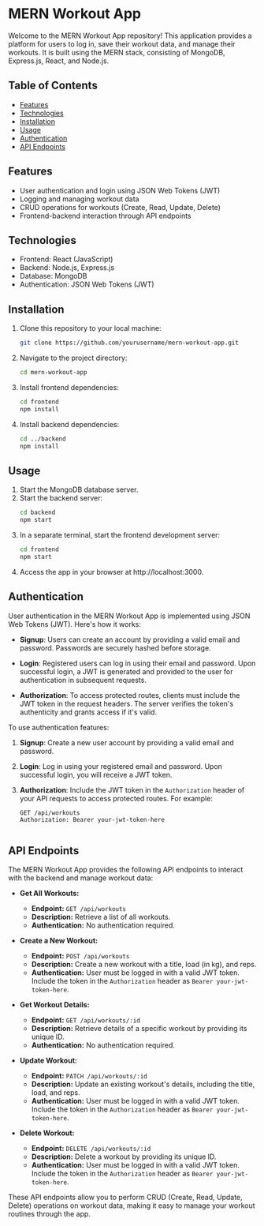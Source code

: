 # MERN Workout App

Welcome to the MERN Workout App repository! This application provides a platform for users to log in, save their workout data, and manage their workouts. It is built using the MERN stack, consisting of MongoDB, Express.js, React, and Node.js.


## Table of Contents

- [Features](#features)
- [Technologies](#technologies)
- [Installation](#installation)
- [Usage](#usage)
- [Authentication](#authentication)
- [API Endpoints](#api-endpoints)

## Features

- User authentication and login using JSON Web Tokens (JWT)
- Logging and managing workout data
- CRUD operations for workouts (Create, Read, Update, Delete)
- Frontend-backend interaction through API endpoints

## Technologies

- Frontend: React (JavaScript)
- Backend: Node.js, Express.js
- Database: MongoDB
- Authentication: JSON Web Tokens (JWT)

## Installation

1. Clone this repository to your local machine:

   ```bash
   git clone https://github.com/yourusername/mern-workout-app.git
2. Navigate to the project directory:
   ```bash
   cd mern-workout-app
3. Install frontend dependencies:
   ```bash
   cd frontend
   npm install
4. Install backend dependencies:
   ```bash
   cd ../backend
   npm install

## Usage

1. Start the MongoDB database server.
2. Start the backend server:
   ```bash
   cd backend
   npm start
3. In a separate terminal, start the frontend development server:
   ```bash
   cd frontend
   npm start
4. Access the app in your browser at http://localhost:3000.


## Authentication

User authentication in the MERN Workout App is implemented using JSON Web Tokens (JWT). Here's how it works:

- **Signup**: Users can create an account by providing a valid email and password. Passwords are securely hashed before storage.

- **Login**: Registered users can log in using their email and password. Upon successful login, a JWT is generated and provided to the user for authentication in subsequent requests.

- **Authorization**: To access protected routes, clients must include the JWT token in the request headers. The server verifies the token's authenticity and grants access if it's valid.

To use authentication features:

1. **Signup**: Create a new user account by providing a valid email and password.

2. **Login**: Log in using your registered email and password. Upon successful login, you will receive a JWT token.

3. **Authorization**: Include the JWT token in the `Authorization` header of your API requests to access protected routes. For example:

   ```http
   GET /api/workouts
   Authorization: Bearer your-jwt-token-here


## API Endpoints

The MERN Workout App provides the following API endpoints to interact with the backend and manage workout data:

- **Get All Workouts:**

  - **Endpoint:** `GET /api/workouts`
  - **Description:** Retrieve a list of all workouts.
  - **Authentication:** No authentication required.

- **Create a New Workout:**

  - **Endpoint:** `POST /api/workouts`
  - **Description:** Create a new workout with a title, load (in kg), and reps.
  - **Authentication:** User must be logged in with a valid JWT token. Include the token in the `Authorization` header as `Bearer your-jwt-token-here`.

- **Get Workout Details:**

  - **Endpoint:** `GET /api/workouts/:id`
  - **Description:** Retrieve details of a specific workout by providing its unique ID.
  - **Authentication:** No authentication required.

- **Update Workout:**

  - **Endpoint:** `PATCH /api/workouts/:id`
  - **Description:** Update an existing workout's details, including the title, load, and reps.
  - **Authentication:** User must be logged in with a valid JWT token. Include the token in the `Authorization` header as `Bearer your-jwt-token-here`.

- **Delete Workout:**

  - **Endpoint:** `DELETE /api/workouts/:id`
  - **Description:** Delete a workout by providing its unique ID.
  - **Authentication:** User must be logged in with a valid JWT token. Include the token in the `Authorization` header as `Bearer your-jwt-token-here`.

These API endpoints allow you to perform CRUD (Create, Read, Update, Delete) operations on workout data, making it easy to manage your workout routines through the app.
